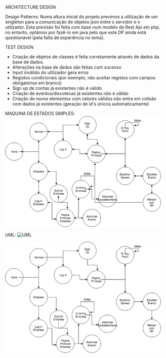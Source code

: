 ARCHITECTURE DESIGN

Design Patterns:
  Numa altura inicial do projeto previmos a ulilização de um singleton para a comunicação de objetos json entre o servidor e o utilizador. Esta previsão foi feita com base num modelo de Rest Api em php, no entanto, optámos por fazê-lo em java pelo que este DP ainda está questionável (pela falta de experiência no tema). 


TEST DESIGN

- Criação de objetos de classes é feita corretamente através de dados da base de dados.
- Alterações na base de dados são feitas com sucesso
- Input inválido do utilizador gera erros
- Registos condicionais (por exemplo, não aceitar registos com campos obrigatórios em branco)
- Sign up de contas já existentes não é válido
- Criaçâo de eventos/discotecas já existentes não é válido
- Criação de novos elementos com valores válidos não entra em colisão com dados já existentes (geração de id's únicos automaticamente)


MAQUINA DE ESTADOS SIMPLES:
![Upgrade](https://github.com/PedroMiguelSilva/Nite/blob/master/upgrade.png)


UML:
![UML](https://github.com/PedroMiguelSilva/Nite/blob/master/UMl.png)


![StateMachine1](https://github.com/PedroMiguelSilva/Nite/blob/master/FInal.png)
